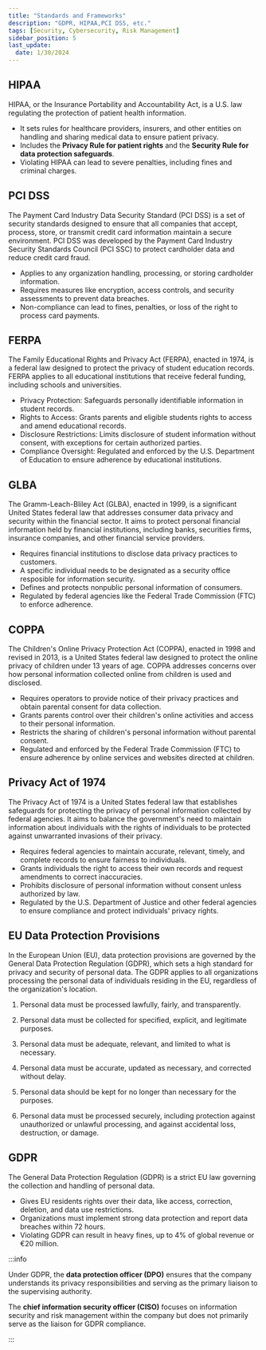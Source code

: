 ```yaml
---
title: "Standards and Frameworks"
description: "GDPR, HIPAA,PCI DSS, etc."
tags: [Security, Cybersecurity, Risk Management]
sidebar_position: 5
last_update:
  date: 1/30/2024
---
```




## HIPAA 

HIPAA, or the  Insurance Portability and Accountability Act, is a U.S. law regulating the protection of patient health information.

- It sets rules for healthcare providers, insurers, and other entities on handling and sharing medical data to ensure patient privacy.
- Includes the **Privacy Rule for patient rights** and the **Security Rule for data protection safeguards**.
- Violating HIPAA can lead to severe penalties, including fines and criminal charges.


## PCI DSS 

The Payment Card Industry Data Security Standard (PCI DSS) is a set of security standards designed to ensure that all companies that accept, process, store, or transmit credit card information maintain a secure environment. PCI DSS was developed by the Payment Card Industry Security Standards Council (PCI SSC) to protect cardholder data and reduce credit card fraud.

- Applies to any organization handling, processing, or storing cardholder information.
- Requires measures like encryption, access controls, and security assessments to prevent data breaches.
- Non-compliance can lead to fines, penalties, or loss of the right to process card payments.


## FERPA

The Family Educational Rights and Privacy Act (FERPA), enacted in 1974, is a federal law designed to protect the privacy of student education records. FERPA applies to all educational institutions that receive federal funding, including schools and universities.

- Privacy Protection: Safeguards personally identifiable information in student records.
- Rights to Access: Grants parents and eligible students rights to access and amend educational records.
- Disclosure Restrictions: Limits disclosure of student information without consent, with exceptions for certain authorized parties.
- Compliance Oversight: Regulated and enforced by the U.S. Department of Education to ensure adherence by educational institutions.

## GLBA 

The Gramm-Leach-Bliley Act (GLBA), enacted in 1999, is a significant United States federal law that addresses consumer data privacy and security within the financial sector. It aims to protect personal financial information held by financial institutions, including banks, securities firms, insurance companies, and other financial service providers.

- Requires financial institutions to disclose data privacy practices to customers.
- A specific individual needs to be designated as a security office resposible for information security.
- Defines and protects nonpublic personal information of consumers.
- Regulated by federal agencies like the Federal Trade Commission (FTC) to enforce adherence.


## COPPA

The Children's Online Privacy Protection Act (COPPA), enacted in 1998 and revised in 2013, is a United States federal law designed to protect the online privacy of children under 13 years of age. COPPA addresses concerns over how personal information collected online from children is used and disclosed. 

- Requires operators to provide notice of their privacy practices and obtain parental consent for data collection.
- Grants parents control over their children's online activities and access to their personal information.
- Restricts the sharing of children's personal information without parental consent.
- Regulated and enforced by the Federal Trade Commission (FTC) to ensure adherence by online services and websites directed at children.


## Privacy Act of 1974

The Privacy Act of 1974 is a United States federal law that establishes safeguards for protecting the privacy of personal information collected by federal agencies. It aims to balance the government's need to maintain information about individuals with the rights of individuals to be protected against unwarranted invasions of their privacy. 

- Requires federal agencies to maintain accurate, relevant, timely, and complete records to ensure fairness to individuals.
- Grants individuals the right to access their own records and request amendments to correct inaccuracies.
- Prohibits disclosure of personal information without consent unless authorized by law.
- Regulated by the U.S. Department of Justice and other federal agencies to ensure compliance and protect individuals' privacy rights.


## EU Data Protection Provisions 

In the European Union (EU), data protection provisions are governed by the General Data Protection Regulation (GDPR), which sets a high standard for privacy and security of personal data. The GDPR applies to all organizations processing the personal data of individuals residing in the EU, regardless of the organization's location. 

1. Personal data must be processed lawfully, fairly, and transparently.

2. Personal data must be collected for specified, explicit, and legitimate purposes.

3. Personal data must be adequate, relevant, and limited to what is necessary.

4. Personal data must be accurate, updated as necessary, and corrected without delay.

5. Personal data should be kept for no longer than necessary for the purposes.

6. Personal data must be processed securely, including protection against unauthorized or unlawful processing, and against accidental loss, destruction, or damage.

## GDPR 

The General Data Protection Regulation (GDPR) is a strict EU law governing the collection and handling of personal data.
- Gives EU residents rights over their data, like access, correction, deletion, and data use restrictions.
- Organizations must implement strong data protection and report data breaches within 72 hours.
- Violating GDPR can result in heavy fines, up to 4% of global revenue or €20 million.


:::info

Under GDPR, the **data protection officer (DPO)** ensures that the company understands its privacy responsibilities and serving as the primary liaison to the supervising authority. 

The **chief information security officer (CISO)** focuses on information security and risk management within the company but does not primarily serve as the liaison for GDPR compliance.

:::